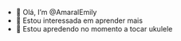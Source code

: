 - 👋 Olá, I’m @AmaralEmily
- 👀 Estou interessada em aprender mais
- 🌱 Estou apredendo no momento a tocar ukulele
